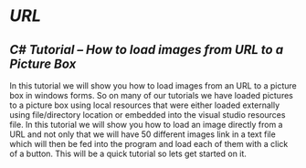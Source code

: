 # **_URL_**

## **_C# Tutorial – How to load images from URL to a Picture Box_**
In this tutorial we will show you how to load images from an URL to a picture box in  windows forms. So on many of our tutorials we have loaded pictures to a picture box using local resources that were either loaded externally using file/directory location or embedded into the visual studio resources file. In this tutorial we will show you how to load an image directly from a URL and not only that we will have 50 different images link in a text file which will then be fed into the program and load each of them with a click of a button. This will be a quick tutorial so lets get started on it.
